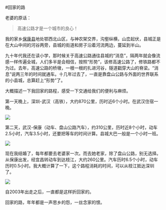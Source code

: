 #回家的路

老婆的原话：

>高速公路才是一个城市的良心！

我的家乡[保康县](https://www.google.com.hk/maps?ll=31.872863,111.267223&spn=0.022778,0.038581&t=m&z=15&brcurrent=3,0x0:0x0,1)地处鄂西北山区，与神农架交界，沟壑纵横，山峦起伏，县城正是在大山中间的河谷两旁，县城的街道和房子沿着河流两边，蔓延到半山。

九十年代我还在读小学，那时候关于高速公路通往县城的“消息”，隔两年就会像流感一样传遍全城，人们多半是会相信，按照“形势”，该修高速公路了，修铁路都不为过。去年，高速公路的桥墩，一根一根的扎进河谷，隧道戳穿大山的脊梁。“消息”说两三年的时间就通车。十几年过去了，一直是靠盘山公路与外面的世界联系的小县城，总算赶上“形势”了。

大概描述一下我回家的路程，感受一下交通给我们的便利与麻烦。

第一天晚上，深圳-武汉（高铁），大约870公里，历时近6个小时。在武汉住宿一晚。

![](http://dl.dropboxusercontent.com/u/2589242/2013/road_1.jpg "")

第二天，武汉-保康（动车、盘山公路汽车），约310公里，历时近8个小时，动车2.5小时，汽车3.5小时，还要把等车的时间计算。县城大巴一般是一个小时一班。

![](https://dl.dropboxusercontent.com/u/2589242/2013/road_2.jpg "")

现在我结婚了，每年都要去老婆家一次。而去她老家，除了盘山公路，别无选择。从保康出发，经宜昌转动车到达枝江，大约260公里。汽车历时6.5个小时，动车历时0.5小时。我大概计算了一下，这个路程消耗的时间，可以从枝江抵达深圳了。

![](https://dl.dropboxusercontent.com/u/2589242/2013/road_3.jpg "")

自2003年出走之后，一直都是这样折回家的。

回家的路，年年都是一声思乡的怨，一丝念家的恨。